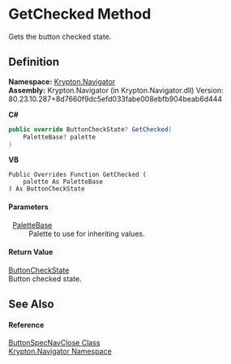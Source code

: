 # GetChecked Method


Gets the button checked state.



## Definition
**Namespace:** <a href="a21ac074-d119-3dc6-bd1c-d3a12c0128bc.md">Krypton.Navigator</a>  
**Assembly:** Krypton.Navigator (in Krypton.Navigator.dll) Version: 80.23.10.287+8d7660f9dc5efd033fabe008ebfb904beab6d444

**C#**
``` C#
public override ButtonCheckState? GetChecked(
	PaletteBase? palette
)
```
**VB**
``` VB
Public Overrides Function GetChecked ( 
	palette As PaletteBase
) As ButtonCheckState
```



#### Parameters
<dl><dt>  <a href="6da77fa5-1590-4646-f2ea-70002c922aee.md">PaletteBase</a></dt><dd>Palette to use for inheriting values.</dd></dl>

#### Return Value
<a href="27dedbcf-430c-4aef-c6be-ac0a908f3575.md">ButtonCheckState</a>  
Button checked state.

## See Also


#### Reference
<a href="c2938a32-d267-e5db-78ee-3a8044a3b12c.md">ButtonSpecNavClose Class</a>  
<a href="a21ac074-d119-3dc6-bd1c-d3a12c0128bc.md">Krypton.Navigator Namespace</a>  
